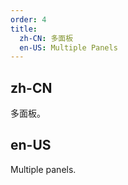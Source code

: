 ```yaml
---
order: 4
title:
  zh-CN: 多面板
  en-US: Multiple Panels
---
```


## zh-CN

多面板。

## en-US

Multiple panels.